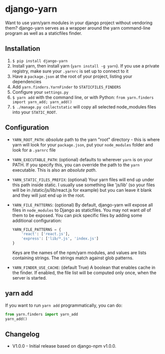 # django-yarn

Want to use yarn/yarn modules in your django project without vendoring them? django-yarn serves as a wrapper around the yarn command-line program as well as a staticfiles finder.

## Installation

1. `$ pip install django-yarn`
2. Install yarn, then install yarn (`yarn install -g yarn`). If you use a private registry, make sure your `.yarnrc` is set up to connect to it
3. Have a `package.json` at the root of your project, listing your dependencies
4. Add `yarn.finders.YarnFinder` to `STATICFILES_FINDERS`
5. Configure your `settings.py`
6. `$ yarn add` with the command line, or with Python: `from yarn.finders import yarn_add; yarn_add()`
7. `$ ./manage.py collectstatic` will copy all selected node_modules files into your `STATIC_ROOT`.

## Configuration

 * `YARN_ROOT_PATH`: *absolute* path to the yarn "root" directory - this is where yarn will look for your `package.json`, put your `node_modules` folder and look for a `.yarnrc` file
 * `YARN_EXECUTABLE_PATH`: (optional) defaults to wherever `yarn` is on your PATH.  If you specify this, you can override the path to the `yarn` executable.  This is also an *absolute path*.
 * `YARN_STATIC_FILES_PREFIX`: (optional) Your yarn files will end up under this path inside static.  I usually use something like 'js/lib' (so your files will be in /static/js/lib/react.js for example) but you can leave it blank and they will just end up in the root.
 * `YARN_FILE_PATTERNS`: (optional) By default, django-yarn will expose all files in `node_modules` to Django as staticfiles.  You may not want *all* of them to be exposed.  You can pick specific files by adding some additional configuration:

    ```python
    YARN_FILE_PATTERNS = {
        'react': ['react.js'],
        'express': ['lib/*.js', 'index.js']
    }
    ```

    Keys are the names of the npm/yarn modules, and values are lists containing strings.  The strings match against glob patterns.

 * `YARN_FINDER_USE_CACHE`: (default True) A boolean that enables cache in the finder. If enabled, the file list will be computed only once, when the server is started.

## yarn add

If you want to run `yarn add` programmatically, you can do:

```python
from yarn.finders import yarn_add
yarn_add()
```

## Changelog

* V1.0.0 - Initial release based on django-npm v1.0.0.
